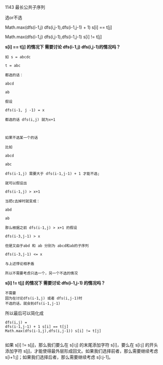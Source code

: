 1143 最长公共子序列

选or不选

Math.max(dfs(i-1,j) dfs(i,j-1),dfs(i-1,j-1) + 1) s[i] == t[j]

Math.max(dfs(i-1,j) dfs(i,j-1),dfs(i-1,j-1)  s[i] != t[j]

 **s[i] == t[j] 的情况下 需要讨论 dfs(i-1,j) dfs(i,j-1)的情况吗？**

```
如 s = abcdc

t = abc

都选的话：

abcd

ab

假设 

dfs(i-1, j -1) = x

都选的话 dfs(i,j) 就为x+1



如果不选某一个的话

比如

abcd

abc

dfs(i-1,j) 需要大于 dfs(i-1,j-1) + 1 才能不选; 

就可以假设出

dfs(i-1,j) > x+1

当把c去掉时就变成：

abd

ab

那么根据之前 dfs(i-1,j) > x+1 的假设

dfs(i-3,j-1) > x

但是又由于abd 和 ab 分别为 abcd和ab的子序列

dfs(i-3,j-1) <= x

与上述悖论相矛盾

所以不需要考虑只选一个，另一个不选的情况
```

 **s[i] != t[j] 的情况下 需要讨论 dfs(i-1,j-1) 的情况吗？**

```
不需要
因为在讨论dfs(i-1,j) 或者 dfs(i,j-1)时
不选的话，就会到dfs(i-1,j-1)
```

所以最后可以简化成

```
dfs(i,j) = 
dfs(i-1,j-1) + 1 s[i] == t[j]
Math.max(dfs(i-1,j),dfs(i,j-1)) s[i] != t[j]


```

如果 s[i] != s[j]，那么我们要么在 s[i:j] 的末尾添加字符 s[i]，要么在 s[i:j] 的开头添加字符 s[j]，才能使得最外层形成回文。如果我们选择前者，那么需要继续考虑 s[i+1:j]；如果我们选择后者，那么需要继续考虑 s[i:j-1]。













